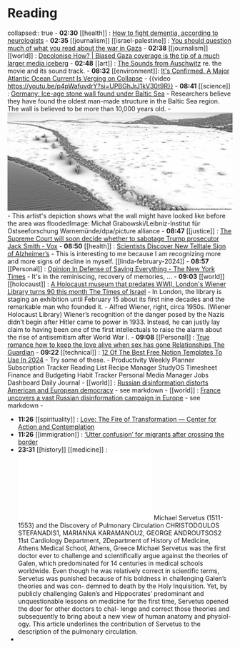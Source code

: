 # Reading
collapsed:: true
	- **02:30** [[health]] : [How to fight dementia, according to neurologists](https://www.cnn.com/2024/02/12/health/brain-checkup-wellness/index.html)
	- **02:35** [[journalism]] [[israel-palestine]] : [You should question much of what you read about the war in Gaza](https://thehill.com/opinion/international/4459125-you-should-question-much-of-what-you-read-about-the-war-in-gaza/)
	- **02:38** [[journalism]] [[world]] : [Decolonise How? | Biased Gaza coverage is the tip of a much larger media iceberg](https://www.thenewhumanitarian.org/column/2024/02/12/decolonise-how-biased-gaza-coverage-tip-of-media-iceberg)
	- **02:48** [[art]] : [The Sounds from Auschwitz](https://www.nationalreview.com/corner/the-sounds-from-auschwitz/) re. the movie and its sound track.
	- **08:32** [[environment]]: [It's Confirmed. A Major Atlantic Ocean Current Is Verging on Collapse](https://www.sciencealert.com/its-confirmed-a-major-atlantic-ocean-current-is-verging-on-collapse)
		- {{video https://youtu.be/p4pWafuvdrY?si=UPBGhJrJ1kV30t9R}}
	- **08:41** [[science]]  : [Germany: Ice-age stone wall found under Baltic Sea](https://www.dw.com/en/germany-ice-age-stone-wall-found-under-baltic-sea/a-68243132)
		- Researchers believe they have found the oldest man-made structure in the Baltic Sea region. The wall is believed to be more than 10,000 years old.
		- ![image.png](../assets/image_1707831732243_0.png)
		- This artist's depiction shows what the wall might have looked like before the area was floodedImage: Michał Grabowski/Leibniz-Institut für Ostseeforschung Warnemünde/dpa/picture alliance
	- **08:47** [[justice]] : [The Supreme Court will soon decide whether to sabotage Trump prosecutor Jack Smith - Vox](https://www.vox.com/scotus/2024/2/12/24070539/supreme-court-donald-trump-election-theft-jack-smith-immunity-stay-dc-circuit)
	- **08:50** [[health]] : [Scientists Discover New Telltale Sign of Alzheimer’s](https://scitechdaily.com/scientists-discover-new-telltale-sign-of-alzheimers/)
		- This is interesting to me because I am recognizing more and more signs of decline in myself. [[linda-february-2024]]
	- **08:57** [[Personal]] : [Opinion  In Defense of Saving Everything - The New York Times](https://www.nytimes.com/2024/02/12/opinion/memorabilia-nostalgia.html)
		- It's in the reminiscing, recovery of memories, ...
	- **09:03** [[world]] [[holocaust]] : [A Holocaust museum that predates WWII, London's Wiener Library turns 90 this month  The Times of Israel](https://www.timesofisrael.com/a-holocaust-museum-that-predates-wwii-londons-wiener-library-turns-90-this-month/)
		- In London, the library is staging an exhibition until February 15 about its first nine decades and the remarkable man who founded it.
		- Alfred Wiener, right, circa 1950s. (Wiener Holocaust Library)
		  Wiener’s recognition of the danger posed by the Nazis didn’t begin after Hitler came to power in 1933. Instead, he can justly lay claim to having been one of the first intellectuals to raise the alarm about the rise of antisemitism after World War I.
	- **09:08** [[Personal]] : [True romance how to keep the love alive when sex has gone  Relationships  The Guardian](https://www.theguardian.com/lifeandstyle/2024/feb/13/true-romance-how-to-keep-the-love-alive-when-sex-has-gone)
	- **09:22** [[technical]] : [12 Of The Best Free Notion Templates To Use In 2024](https://www.slashgear.com/1511228/best-free-notion-templates-2024/)
		- Try some of these.
		- Productivity Weekly Planner
		  Subscription Tracker
		  Reading List
		  Recipe Manager
		  StudyOS
		  Timesheet
		  Finance and Budgeting
		  Habit Tracker
		  Personal Media Manager
		  Jobs Dashboard
		  Daily Journal
	- [[world]] : [Russian disinformation distorts American and European democracy](https://www.economist.com/briefing/2018/02/22/russian-disinformation-distorts-american-and-european-democracy)
		- see markdown
	- [[world]] : [France uncovers a vast Russian disinformation campaign in Europe](https://www.economist.com/europe/2024/02/12/france-uncovers-a-vast-russian-disinformation-campaign-in-europe)
		- see markdown
		-
- **11:26** [[spirituality]] :  [Love: The Fire of Transformation — Center for Action and Contemplation](https://cac.org/daily-meditations/love-the-fire-of-transformation-2/)
- **11:26** [[immigration]] :  [‘Utter confusion’ for migrants after crossing the border](https://www.cnn.com/interactive/2024/02/world/migrant-crossing-california-cnnphotos/)
- **23:31** [[history]] [[medicine]] :  ![2009_5_373](../assets/2009_5_373.pdf)
  Michael Servetus (1511-1553) and the Discovery of Pulmonary Circulation
  CHRISTODOULOS STEFANADIS1, MARIANNA KARAMANOU2, GEORGE ANDROUTSOS2
  11st Cardiology Department, 2Department of History of Medicine, Athens Medical School, Athens, Greece
  Michael Servetus was the first doctor ever to challenge and scientifically argue against the theories of Galen, which predominated for 14 centuries in medical schools worldwide. Even though he was relatively correct in scientific terms, Servetus was punished because of his boldness in challenging Galen’s theories and was con- demned to death by the Holy Inquisition. Yet, by publicly challenging Galen’s and Hippocrates’ predominant and unquestionable lessons on medicine for the first time, Servetus opened the door for other doctors to chal- lenge and correct those theories and subsequently to bring about a new view of human anatomy and physiol- ogy. This article underlines the contribution of Servetus to the description of the pulmonary circulation.
-